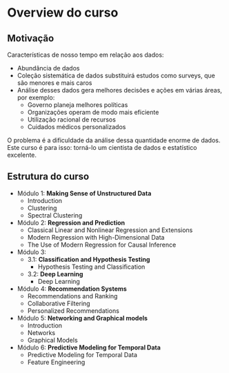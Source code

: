 # Overview do curso

## Motivação
Características de nosso tempo em relação aos dados:

* Abundância de dados
* Coleção sistemática de dados substituirá estudos como surveys, que são menores e mais caros
* Análise desses dados gera melhores decisões e ações em várias áreas, por exemplo:
  * Governo planeja melhores políticas
  * Organizações operam de modo mais eficiente
  * Utilização racional de recursos
  * Cuidados médicos personalizados

O problema é a dificuldade da análise dessa quantidade enorme de dados. Este curso é para isso:
torná-lo um cientista de dados e estatístico excelente.

## Estrutura do curso
* Módulo 1: **Making Sense of Unstructured Data**
  * Introduction
  * Clustering
  * Spectral Clustering
* Módulo 2: **Regression and Prediction**
  * Classical Linear and Nonlinear Regression and Extensions
  * Modern Regression with High-Dimensional Data
  * The Use of Modern Regression for Causal Inference
* Módulo 3:
  * 3.1: **Classification and Hypothesis Testing**
    * Hypothesis Testing and Classification
  * 3.2: **Deep Learning**
    * Deep Learning
* Módulo 4: **Recommendation Systems**
  * Recommendations and Ranking
  * Collaborative Filtering
  * Personalized Recommendations
* Módulo 5: **Networking and Graphical models**
  * Introduction
  * Networks
  * Graphical Models
* Módulo 6: **Predictive Modeling for Temporal Data**
  * Predictive Modeling for Temporal Data
  * Feature Engineering
